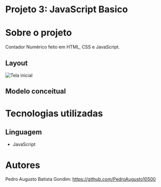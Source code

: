 # Projeto 3: JavaScript Basico

# Sobre o projeto

Contador Numérico feito em HTML, CSS e JavaScript.


## Layout

 ![Tela inicial](https://github.com/PedroAugusto10500/ProjetoRelogio/blob/master/FotoRelogioDigital.png)
 



## Modelo conceitual

# Tecnologias utilizadas

## Linguagem
- JavaScript

# Autores

Pedro Augusto Batista Gondim: https://github.com/PedroAugusto10500
